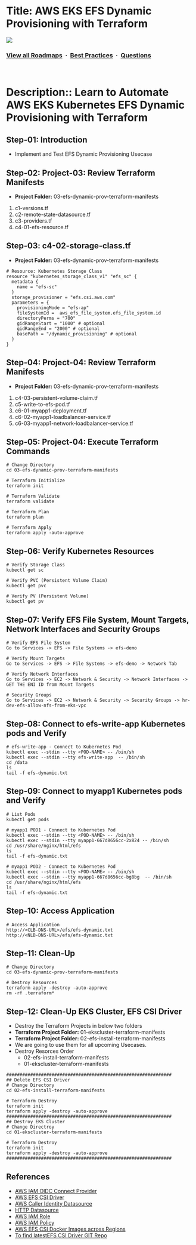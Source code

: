 # Title: AWS EKS EFS Dynamic Provisioning with Terraform

![](https://i.imgur.com/waxVImv.png)
### [View all Roadmaps](https://github.com/nholuongut/all-roadmaps) &nbsp;&middot;&nbsp; [Best Practices](https://github.com/nholuongut/all-roadmaps/blob/main/public/best-practices/) &nbsp;&middot;&nbsp; [Questions](https://www.linkedin.com/in/nholuong/)
<br/>

# Description:: Learn to Automate AWS EKS Kubernetes EFS Dynamic Provisioning with Terraform

## Step-01: Introduction
- Implement and Test EFS Dynamic Provisioning Usecase

## Step-02: Project-03: Review Terraform Manifests
- **Project Folder:** 03-efs-dynamic-prov-terraform-manifests
1. c1-versions.tf
2. c2-remote-state-datasource.tf
3. c3-providers.tf
4. c4-01-efs-resource.tf

## Step-03: c4-02-storage-class.tf
- **Project Folder:** 03-efs-dynamic-prov-terraform-manifests
```t
# Resource: Kubernetes Storage Class
resource "kubernetes_storage_class_v1" "efs_sc" {  
  metadata {
    name = "efs-sc"
  }
  storage_provisioner = "efs.csi.aws.com"  
  parameters = {
    provisioningMode = "efs-ap"
    fileSystemId =  aws_efs_file_system.efs_file_system.id 
    directoryPerms = "700"
    gidRangeStart = "1000" # optional
    gidRangeEnd = "2000" # optional
    basePath = "/dynamic_provisioning" # optional
  }
}
```

## Step-04: Project-04: Review Terraform Manifests
- **Project Folder:** 03-efs-dynamic-prov-terraform-manifests
1. c4-03-persistent-volume-claim.tf
2. c5-write-to-efs-pod.tf
3. c6-01-myapp1-deployment.tf
4. c6-02-myapp1-loadbalancer-service.tf
5. c6-03-myapp1-network-loadbalancer-service.tf


## Step-05: Project-04: Execute Terraform Commands
```t
# Change Directory 
cd 03-efs-dynamic-prov-terraform-manifests

# Terraform Initialize
terraform init

# Terraform Validate
terraform validate

# Terraform Plan
terraform plan

# Terraform Apply
terraform apply -auto-approve
```

## Step-06: Verify Kubernetes Resources
```t
# Verify Storage Class
kubectl get sc

# Verify PVC (Persistent Volume Claim)
kubectl get pvc

# Verify PV (Persistent Volume)
kubectl get pv
```

## Step-07: Verify EFS File System, Mount Targets, Network Interfaces and Security Groups
```t
# Verify EFS File System
Go to Services -> EFS -> File Systems -> efs-demo

# Verify Mount Targets
Go to Services -> EFS -> File Systems -> efs-demo -> Network Tab

# Verify Network Interfaces
Go to Services -> EC2 -> Network & Security -> Network Interfaces -> GET THE ENI ID from Mount Targets

# Security Groups
Go to Services -> EC2 -> Network & Security -> Security Groups -> hr-dev-efs-allow-nfs-from-eks-vpc
```

## Step-08: Connect to efs-write-app Kubernetes pods and Verify 
```t
# efs-write-app - Connect to Kubernetes Pod
kubectl exec --stdin --tty <POD-NAME> -- /bin/sh
kubectl exec --stdin --tty efs-write-app  -- /bin/sh
cd /data
ls
tail -f efs-dynamic.txt
```

## Step-09: Connect to myapp1 Kubernetes pods and Verify 
```t
# List Pods
kubectl get pods 

# myapp1 POD1 - Connect to Kubernetes Pod
kubectl exec --stdin --tty <POD-NAME> -- /bin/sh
kubectl exec --stdin --tty myapp1-667d8656cc-2x824 -- /bin/sh
cd /usr/share/nginx/html/efs
ls
tail -f efs-dynamic.txt

# myapp1 POD2 - Connect to Kubernetes Pod
kubectl exec --stdin --tty <POD-NAME> -- /bin/sh
kubectl exec --stdin --tty myapp1-667d8656cc-bg8bg  -- /bin/sh
cd /usr/share/nginx/html/efs
ls
tail -f efs-dynamic.txt
```

## Step-10: Access Application
```t
# Access Application
http://<CLB-DNS-URL>/efs/efs-dynamic.txt
http://<NLB-DNS-URL>/efs/efs-dynamic.txt
```

## Step-11: Clean-Up
```t
# Change Directory
cd 03-efs-dynamic-prov-terraform-manifests

# Destroy Resources
terraform apply -destroy -auto-approve
rm -rf .terraform*
```


## Step-12: Clean-Up EKS Cluster, EFS CSI Driver
- Destroy the Terraform Projects in below two folders
- **Terraform Project Folder:** 01-ekscluster-terraform-manifests
- **Terraform Project Folder:** 02-efs-install-terraform-manifests
- We are going to use them for all upcoming Usecases.
- Destroy Resorces Order
  - 02-efs-install-terraform-manifests
  - 01-ekscluster-terraform-manifests
```t
##############################################################
## Delete EFS CSI Driver
# Change Directory
cd 02-efs-install-terraform-manifests

# Terraform Destroy
terraform init
terraform apply -destroy -auto-approve
##############################################################
## Destroy EKS Cluster
# Change Directroy
cd 01-ekscluster-terraform-manifests

# Terraform Destroy
terraform init
terraform apply -destroy -auto-approve
##############################################################
```


## References
- [AWS IAM OIDC Connect Provider](https://docs.aws.amazon.com/eks/latest/userguide/getting-started-console.html)
- [AWS EFS CSI Driver](https://docs.aws.amazon.com/eks/latest/userguide/efs-csi.html)
- [AWS Caller Identity Datasource](https://registry.terraform.io/providers/hashicorp/aws/latest/docs/data-sources/caller_identity)
- [HTTP Datasource](https://registry.terraform.io/providers/hashicorp/http/latest/docs/data-sources/http)
- [AWS IAM Role](https://registry.terraform.io/providers/hashicorp/aws/latest/docs/resources/iam_role)
- [AWS IAM Policy](https://registry.terraform.io/providers/hashicorp/aws/latest/docs/resources/iam_policy)
- [AWS EFS CSI Docker Images across Regions](https://docs.aws.amazon.com/eks/latest/userguide/add-ons-images.html)
- [To find latestEFS CSI Driver GIT Repo](https://github.com/kubernetes-sigs/aws-efs-csi-driver/)

